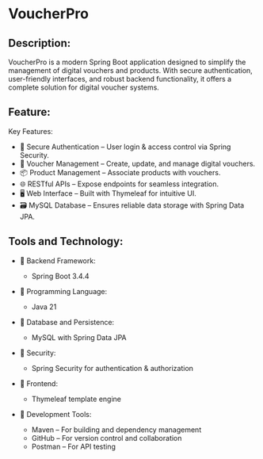 # VoucherPro

## Description:
VoucherPro is a modern Spring Boot application designed to simplify the management of digital vouchers and products. With secure authentication, user-friendly interfaces, and robust backend functionality, it offers a complete solution for digital voucher systems.

## Feature:

Key Features:
- 🔐 Secure Authentication – User login & access control via Spring Security.
- 🎫 Voucher Management – Create, update, and manage digital vouchers.
- 📦 Product Management – Associate products with vouchers.
- 🌐 RESTful APIs – Expose endpoints for seamless integration.
- 🖥️ Web Interface – Built with Thymeleaf for intuitive UI.
- 🗃️ MySQL Database – Ensures reliable data storage with Spring Data JPA.

## Tools and Technology:

- 🔹 Backend Framework:
  - Spring Boot 3.4.4

- 🔹 Programming Language:
  - Java 21

- 🔹 Database and Persistence:
  - MySQL with Spring Data JPA

- 🔹 Security:
  - Spring Security for authentication & authorization

- 🔹 Frontend:
  - Thymeleaf template engine

- 🔹 Development Tools:
  - Maven – For building and dependency management
  - GitHub – For version control and collaboration
  - Postman – For API testing
